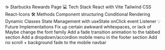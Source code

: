 ☕ Starbucks Rewards Page
💻 Tech Stack
React with Vite
Tailwind CSS
React-Icons
🛠 Methods
Component structuring
Conditional Rendering
Dynamic Classes
State Management with useState
onClick event Listener
💡 Future Implementations
Fix up certain awkward whitespaces, or lack of
Maybe change the font family
Add a fade transition animation to the tabbed section
Add a dropdown/accordion mobile menu in the footer section
Add no scroll + background fade to the mobile navbar
